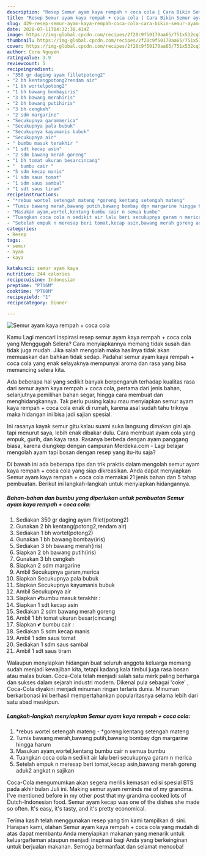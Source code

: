 ```yaml
---
description: "Resep Semur ayam kaya rempah + coca cola | Cara Bikin Semur ayam kaya rempah + coca cola Yang Mudah Dan Praktis"
title: "Resep Semur ayam kaya rempah + coca cola | Cara Bikin Semur ayam kaya rempah + coca cola Yang Mudah Dan Praktis"
slug: 429-resep-semur-ayam-kaya-rempah-coca-cola-cara-bikin-semur-ayam-kaya-rempah-coca-cola-yang-mudah-dan-praktis
date: 2020-07-11T04:32:30.414Z
image: https://img-global.cpcdn.com/recipes/2f20c9f50170aa65/751x532cq70/semur-ayam-kaya-rempah-coca-cola-foto-resep-utama.jpg
thumbnail: https://img-global.cpcdn.com/recipes/2f20c9f50170aa65/751x532cq70/semur-ayam-kaya-rempah-coca-cola-foto-resep-utama.jpg
cover: https://img-global.cpcdn.com/recipes/2f20c9f50170aa65/751x532cq70/semur-ayam-kaya-rempah-coca-cola-foto-resep-utama.jpg
author: Cora Nguyen
ratingvalue: 3.9
reviewcount: 5
recipeingredient:
- "350 gr daging ayam filletpotong2"
- "2 bh kentangpotong2rendam air"
- "1 bh wortelpotong2"
- "1 bh bawang bombayiris"
- "3 bh bawang merahiris"
- "2 bh bawang putihiris"
- "3 bh cengkeh"
- "2 sdm margarine"
- "Secukupnya garammerica"
- "Secukupnya pala bubuk"
- "Secukupnya kayumanis bubuk"
- "Secukupnya air"
- " bumbu masuk terakhir "
- "1 sdt kecap asin"
- "2 sdm bawang merah goreng"
- "1 bh tomat ukuran besarcincang"
- "  bumbu cair "
- "5 sdm kecap manis"
- "1 sdm saus tomat"
- "1 sdm saus sambal"
- "1 sdt saus tiram"
recipeinstructions:
- "*rebus wortel setengah mateng *goreng kentang setengah mateng"
- "Tumis bawang merah,bawang putih,bawang bombay dgn margarine hingga harum"
- "Masukan ayam,wortel,kentang bumbu cair n semua bumbu"
- "Tuangkan coca cola n sedikit air lalu beri secukupnya garam n merica"
- "Setelah empuk n meresap beri tomat,kecap asin,bawang merah goreng aduk2 angkat n sajikan"
categories:
- Resep
tags:
- semur
- ayam
- kaya

katakunci: semur ayam kaya 
nutrition: 244 calories
recipecuisine: Indonesian
preptime: "PT16M"
cooktime: "PT60M"
recipeyield: "1"
recipecategory: Dinner

---
```



![Semur ayam kaya rempah + coca cola](https://img-global.cpcdn.com/recipes/2f20c9f50170aa65/751x532cq70/semur-ayam-kaya-rempah-coca-cola-foto-resep-utama.jpg)

Kamu Lagi mencari inspirasi resep semur ayam kaya rempah + coca cola yang Menggugah Selera? Cara menyiapkannya memang tidak susah dan tidak juga mudah. Jika salah mengolah maka hasilnya tidak akan memuaskan dan bahkan tidak sedap. Padahal semur ayam kaya rempah + coca cola yang enak selayaknya mempunyai aroma dan rasa yang bisa memancing selera kita.

Ada beberapa hal yang sedikit banyak berpengaruh terhadap kualitas rasa dari semur ayam kaya rempah + coca cola, pertama dari jenis bahan, selanjutnya pemilihan bahan segar, hingga cara membuat dan menghidangkannya. Tak perlu pusing kalau mau menyiapkan semur ayam kaya rempah + coca cola enak di rumah, karena asal sudah tahu triknya maka hidangan ini bisa jadi sajian spesial.

Ini rasanya kayak semur gitu.kalau suami suka langsung dimakan gini aja tapi menurut saya, lebih enak dibakar dulu. Cara membuat ayam cola yang empuk, gurih, dan kaya rasa. Rasanya berbeda dengan ayam panggang biasa, karena diungkep dengan campuran Merdeka.com - Lagi belajar mengolah ayam tapi bosan dengan resep yang itu-itu saja?


Di bawah ini ada beberapa tips dan trik praktis dalam mengolah semur ayam kaya rempah + coca cola yang siap dikreasikan. Anda dapat menyiapkan Semur ayam kaya rempah + coca cola memakai 21 jenis bahan dan 5 tahap pembuatan. Berikut ini langkah-langkah untuk menyiapkan hidangannya.

<!--inarticleads1-->

##### Bahan-bahan dan bumbu yang diperlukan untuk pembuatan Semur ayam kaya rempah + coca cola:

1. Sediakan 350 gr daging ayam fillet(potong2)
1. Gunakan 2 bh kentang(potong2,rendam air)
1. Sediakan 1 bh wortel(potong2)
1. Gunakan 1 bh bawang bombay(iris)
1. Sediakan 3 bh bawang merah(iris)
1. Siapkan 2 bh bawang putih(iris)
1. Gunakan 3 bh cengkeh
1. Siapkan 2 sdm margarine
1. Ambil Secukupnya garam,merica
1. Siapkan Secukupnya pala bubuk
1. Siapkan Secukupnya kayumanis bubuk
1. Ambil Secukupnya air
1. Siapkan  💕bumbu masuk terakhir :
1. Siapkan 1 sdt kecap asin
1. Sediakan 2 sdm bawang merah goreng
1. Ambil 1 bh tomat ukuran besar(cincang)
1. Siapkan  💕 bumbu cair :
1. Sediakan 5 sdm kecap manis
1. Ambil 1 sdm saus tomat
1. Sediakan 1 sdm saus sambal
1. Ambil 1 sdt saus tiram


Walaupun menyiapkan hidangan buat seluruh anggota keluarga memang sudah menjadi kewajiban kita, tetapi kadang kala timbul juga rasa bosan atau malas bukan. Coca-Cola telah menjadi salah satu merk paling berharga dan sukses dalam sejarah industri modern. Dikenal pula sebagai &#39;coke&#39; , Coca-Cola diyakini menjadi minuman ringan terlaris dunia. Minuman berkarbonasi ini berhasil mempertahankan popularitasnya selama lebih dari satu abad meskipun. 

<!--inarticleads2-->

##### Langkah-langkah menyiapkan Semur ayam kaya rempah + coca cola:

1. *rebus wortel setengah mateng - *goreng kentang setengah mateng
1. Tumis bawang merah,bawang putih,bawang bombay dgn margarine hingga harum
1. Masukan ayam,wortel,kentang bumbu cair n semua bumbu
1. Tuangkan coca cola n sedikit air lalu beri secukupnya garam n merica
1. Setelah empuk n meresap beri tomat,kecap asin,bawang merah goreng aduk2 angkat n sajikan


Coca-Cola mengumumkan akan segera merilis kemasan edisi spesial BTS pada akhir bulan Juli ini. Making semur ayam reminds me of my grandma. I&#39;ve mentioned before in my other post that my grandma cooked lots of Dutch-Indonesian food. Semur ayam kecap was one of the dishes she made so often. It&#39;s easy, it&#39;s tasty, and it&#39;s pretty economical. 

Terima kasih telah menggunakan resep yang tim kami tampilkan di sini. Harapan kami, olahan Semur ayam kaya rempah + coca cola yang mudah di atas dapat membantu Anda menyiapkan makanan yang menarik untuk keluarga/teman ataupun menjadi inspirasi bagi Anda yang berkeinginan untuk berjualan makanan. Semoga bermanfaat dan selamat mencoba!
